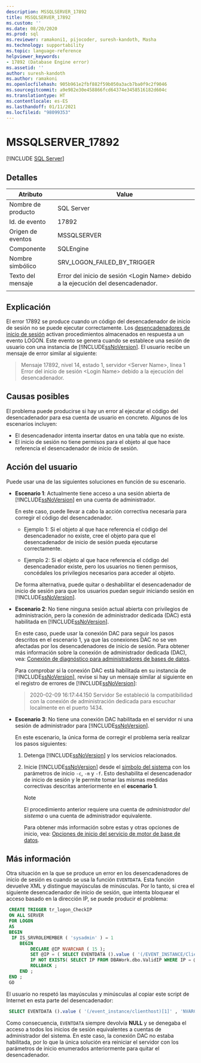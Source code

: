 ```yaml
---
description: MSSQLSERVER_17892
title: MSSQLSERVER_17892
ms.custom: ''
ms.date: 08/20/2020
ms.prod: sql
ms.reviewer: ramakoni1, pijocoder, suresh-kandoth, Masha
ms.technology: supportability
ms.topic: language-reference
helpviewer_keywords:
- 17892 (Database Engine error)
ms.assetid: ''
author: suresh-kandoth
ms.author: ramakoni
ms.openlocfilehash: 905b961e2fbf882f59b050a3acb7ba0f9c2f9046
ms.sourcegitcommit: a9e982e30e458866fcd64374e3458516182d604c
ms.translationtype: HT
ms.contentlocale: es-ES
ms.lasthandoff: 01/11/2021
ms.locfileid: "98099353"
---
```

# <a name="mssqlserver_17892"></a>MSSQLSERVER_17892
 [!INCLUDE [SQL Server](../../includes/applies-to-version/sqlserver.md)]

## <a name="details"></a>Detalles

|Atributo|Value|
|---|---|
|Nombre de producto|SQL Server|
|Id. de evento|17892|
|Origen de eventos|MSSQLSERVER|
|Componente|SQLEngine|
|Nombre simbólico|SRV_LOGON_FAILED_BY_TRIGGER|
|Texto del mensaje|Error del inicio de sesión \<Login Name> debido a la ejecución del desencadenador.|
||

## <a name="explanation"></a>Explicación

El error 17892 se produce cuando un código del desencadenador de inicio de sesión no se puede ejecutar correctamente. Los [desencadenadores de inicio de sesión](../triggers/logon-triggers.md) activan procedimientos almacenados en respuesta a un evento LOGON. Este evento se genera cuando se establece una sesión de usuario con una instancia de [!INCLUDE[ssNoVersion](../../includes/ssnoversion-md.md)]. El usuario recibe un mensaje de error similar al siguiente:

> Mensaje 17892, nivel 14, estado 1, servidor \<Server Name>, línea 1  
Error del inicio de sesión \<Login Name> debido a la ejecución del desencadenador.

## <a name="possible-causes"></a>Causas posibles

El problema puede producirse si hay un error al ejecutar el código del desencadenador para esa cuenta de usuario en concreto. Algunos de los escenarios incluyen:

- El desencadenador intenta insertar datos en una tabla que no existe.
- El inicio de sesión no tiene permisos para el objeto al que hace referencia el desencadenador de inicio de sesión.

## <a name="user-action"></a>Acción del usuario

Puede usar una de las siguientes soluciones en función de su escenario.

- **Escenario 1**: Actualmente tiene acceso a una sesión abierta de [!INCLUDE[ssNoVersion](../../includes/ssnoversion-md.md)] en una cuenta de administrador.

  En este caso, puede llevar a cabo la acción correctiva necesaria para corregir el código del desencadenador.

  - Ejemplo 1: Si el objeto al que hace referencia el código del desencadenador no existe, cree el objeto para que el desencadenador de inicio de sesión pueda ejecutarse correctamente.

  - Ejemplo 2: Si el objeto al que hace referencia el código del desencadenador existe, pero los usuarios no tienen permisos, concédales los privilegios necesarios para acceder al objeto.  
  
  De forma alternativa, puede quitar o deshabilitar el desencadenador de inicio de sesión para que los usuarios puedan seguir iniciando sesión en [!INCLUDE[ssNoVersion](../../includes/ssnoversion-md.md)].  

- **Escenario 2**: No tiene ninguna sesión actual abierta con privilegios de administración, pero la conexión de administrador dedicada (DAC) está habilitada en [!INCLUDE[ssNoVersion](../../includes/ssnoversion-md.md)].

    En este caso, puede usar la conexión DAC para seguir los pasos descritos en el escenario 1, ya que las conexiones DAC no se ven afectadas por los desencadenadores de inicio de sesión. Para obtener más información sobre la conexión de administrador dedicada (DAC), vea: [Conexión de diagnóstico para administradores de bases de datos](../../database-engine/configure-windows/diagnostic-connection-for-database-administrators.md).

    Para comprobar si la conexión DAC está habilitada en su instancia de [!INCLUDE[ssNoVersion](../../includes/ssnoversion-md.md)], revise si hay un mensaje similar al siguiente en el registro de errores de [!INCLUDE[ssNoVersion](../../includes/ssnoversion-md.md)]:

    > 2020-02-09 16:17:44.150 Servidor Se estableció la compatibilidad con la conexión de administración dedicada para escuchar localmente en el puerto 1434.  

- **Escenario 3**: No tiene una conexión DAC habilitada en el servidor ni una sesión de administrador para [!INCLUDE[ssNoVersion](../../includes/ssnoversion-md.md)].

    En este escenario, la única forma de corregir el problema sería realizar los pasos siguientes:
  
    1. Detenga [!INCLUDE[ssNoVersion](../../includes/ssnoversion-md.md)] y los servicios relacionados.
    2. Inicie [!INCLUDE[ssNoVersion](../../includes/ssnoversion-md.md)] desde el [símbolo del sistema](/previous-versions/sql/sql-server-2008-r2/ms180965(v=sql.105)) con los parámetros de inicio `-c`, `-m` y `-f`. Esto deshabilita el desencadenador de inicio de sesión y le permite tomar las mismas medidas correctivas descritas anteriormente en el **escenario 1**.
  
        > [!NOTE]
        > El procedimiento anterior requiere una cuenta de *administrador del sistema* o una cuenta de administrador equivalente.
  
         Para obtener más información sobre estas y otras opciones de inicio, vea: [Opciones de inicio del servicio de motor de base de datos](../../database-engine/configure-windows/database-engine-service-startup-options.md).

## <a name="more-information"></a>Más información

Otra situación en la que se produce un error en los desencadenadores de inicio de sesión es cuando se usa la función `EVENTDATA`. Esta función devuelve XML y distingue mayúsculas de minúsculas.  Por lo tanto, si crea el siguiente desencadenador de inicio de sesión, que intenta bloquear el acceso basado en la dirección IP, se puede producir el problema:

``` sql
 CREATE TRIGGER tr_logon_CheckIP  
 ON ALL SERVER  
 FOR LOGON  
 AS
 BEGIN
  IF IS_SRVROLEMEMBER ( 'sysadmin' ) = 1  
     BEGIN
         DECLARE @IP NVARCHAR ( 15 );  
         SET @IP = ( SELECT EVENTDATA ().value ( '(/EVENT_INSTANCE/ClientHost)[1]' , 'NVARCHAR(15)' ));  
         IF NOT EXISTS( SELECT IP FROM DBAWork.dbo.ValidIP WHERE IP = @IP )  
         ROLLBACK ;  
     END ;  
 END ;  
 GO
```

El usuario no respetó las mayúsculas y minúsculas al copiar este script de Internet en esta parte del desencadenador:

```sql
 SELECT EVENTDATA ().value ( '(/event_instance/clienthost)[1]' , 'NVARCHAR(15)' ));  
```

Como consecuencia, `EVENTDATA` siempre devolvía **NULL** y se denegaba el acceso a todos los inicios de sesión equivalentes a cuentas de administrador del sistema. En este caso, la conexión DAC no estaba habilitada, por lo que la única solución era reiniciar el servidor con los parámetros de inicio enumerados anteriormente para quitar el desencadenador.
